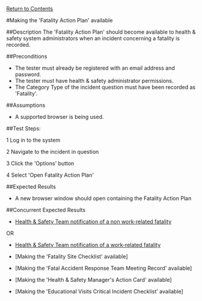 [Return to Contents](https://github.com/infojam-james/test-cases/blob/master/Contents.md)

#Making the 'Fatality Action Plan' available

##Description
The 'Fatality Action Plan' should become available to health & safety system administrators when an incident concerning a fatality is recorded.

##Preconditions
+ The tester must already be registered with an email address and password.
+ The tester must have health & safety administrator permissions.
+ The Category Type of the incident question must have been recorded as 'Fatality'.

##Assumptions
+ A supported browser is being used.

##Test Steps:

1 Log in to the system

2 Navigate to the incident in question

3 Click the 'Options' button

4 Select 'Open Fatality Action Plan'

##Expected Results
+ A new browser window should open containing the Fatality Action Plan

##Concurrent Expected Results
+ [Health & Safety Team notification of a non work-related fatality](https://github.com/infojam-james/test-cases/blob/master/Fatalities/fatalities-1.md)

OR

+ [Health & Safety Team notification of a work-related fatality](https://github.com/infojam-james/test-cases/blob/master/Fatalities/fatalities-2.md)

+ [Making the 'Fatality Site Checklist' available]
+ [Making the 'Fatal Accident Response Team Meeting Record' available]
+ [Making the 'Health & Safety Manager's Action Card' available]
+ [Making the 'Educational Visits Critical Incident Checklist' available]
